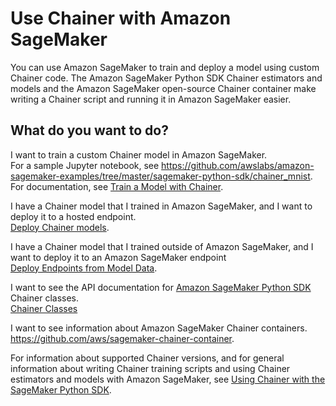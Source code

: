 # Use Chainer with Amazon SageMaker<a name="chainer"></a>

You can use Amazon SageMaker to train and deploy a model using custom Chainer code\. The Amazon SageMaker Python SDK Chainer estimators and models and the Amazon SageMaker open\-source Chainer container make writing a Chainer script and running it in Amazon SageMaker easier\.

## What do you want to do?<a name="chainer-intent"></a>

I want to train a custom Chainer model in Amazon SageMaker\.  
For a sample Jupyter notebook, see [https://github\.com/awslabs/amazon\-sagemaker\-examples/tree/master/sagemaker\-python\-sdk/chainer\_mnist](https://github.com/awslabs/amazon-sagemaker-examples/tree/master/sagemaker-python-sdk/chainer_mnist)\.  
For documentation, see [Train a Model with Chainer](https://sagemaker.readthedocs.io/en/stable/using_chainer.html#train-a-model-with-chainer)\.

I have a Chainer model that I trained in Amazon SageMaker, and I want to deploy it to a hosted endpoint\.  
[Deploy Chainer models](https://sagemaker.readthedocs.io/en/stable/using_chainer.html#deploy-chainer-models)\.

I have a Chainer model that I trained outside of Amazon SageMaker, and I want to deploy it to an Amazon SageMaker endpoint  
[Deploy Endpoints from Model Data](https://sagemaker.readthedocs.io/en/stable/using_chainer.html#deploy-endpoints-from-model-data)\.

I want to see the API documentation for [Amazon SageMaker Python SDK](https://sagemaker.readthedocs.io) Chainer classes\.  
[Chainer Classes](https://sagemaker.readthedocs.io/en/stable/sagemaker.chainer.html)

I want to see information about Amazon SageMaker Chainer containers\.  
[https://github\.com/aws/sagemaker\-chainer\-container](https://github.com/aws/sagemaker-chainer-container)\.

 For information about supported Chainer versions, and for general information about writing Chainer training scripts and using Chainer estimators and models with Amazon SageMaker, see [Using Chainer with the SageMaker Python SDK](https://sagemaker.readthedocs.io/en/stable/using_chainer.html)\. 